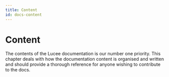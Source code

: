 ```yaml
---
title: Content
id: docs-content
---
```


# Content

The contents of the Lucee documentation is our number one priority. This chapter deals with how the documentation content is organised and written and should provide a thorough reference for anyone wishing to contribute to the docs.
